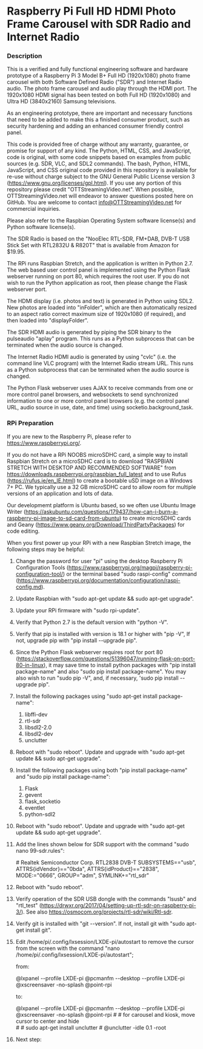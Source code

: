 # Raspberry Pi Full HD HDMI Photo Frame Carousel with SDR Radio and Internet Radio

### Description

This is a verified and fully functional engineering software and hardware prototype of a Raspberry Pi 3 Model B+ Full HD (1920x1080) photo frame carousel with both Software Defined Radio ("SDR") and Internet Radio audio. The photo frame carousel and audio play through the HDMI port. The 1920x1080 HDMI signal has been tested on both Full HD (1920x1080) and Ultra HD (3840x2160) Samsung televisions.

As an engineering prototype, there are important and necessary functions that need to be added to make this a finished consumer product, such as security hardening and adding an enhanced consumer friendly control panel.

This code is provided free of charge without any warranty, guarantee, or promise for support of any kind. The Python, HTML, CSS, and JavaScript, code is original, with some code snippets based on examples from public sources (e.g. SDR, VLC, and SDL2 commands). The bash, Python, HTML, JavaScript, and CSS original code provided in this repository is available for re-use without charge subject to the GNU General Public License version 3 (https://www.gnu.org/licenses/gpl.html). If you use any portion of this repository please credit "OTTStreamingVideo.net". When possible, OTTStreamingVideo.net will endeavor to answer questions posted here on GitHub. You are welcome to contact info@OTTStreamingVideo.net for commercial inquiries.

Please also refer to the Raspbian Operating System software license(s) and Python software license(s).

The SDR Radio is based on the "NooElec RTL-SDR, FM+DAB, DVB-T USB Stick Set with RTL2832U & R820T" that is available from Amazon for $19.95.

The RPi runs Raspbian Stretch, and the application is written in Python 2.7. The web based user control panel is implemented using the Python Flask webserver running on port 80, which requires the root user. If you do not wish to run the Python application as root, then please change the Flask webserver port.

The HDMI display (i.e. photos and text) is generated in Python using SDL2. New photos are loaded into "inFolder", which are then automatically resized to an aspect ratio correct maximum size of 1920x1080 (if required), and then loaded into "displayFolder".

The SDR HDMI audio is generated by piping the SDR binary to the pulseaudio "aplay" program. This runs as a Python subprocess that can be terminated when the audio source is changed.

The Internet Radio HDMI audio is generated by using "cvlc" (i.e. the command line VLC program) with the Internet Radio stream URL. This runs as a Python subprocess that can be terminated when the audio source is changed.

The Python Flask webserver uses AJAX to receive commands from one or more control panel browsers, and websockets to send synchronized information to one or more control panel browsers (e.g. the control panel URL, audio source in use, date, and time) using socketio.background_task.

### RPi Preparation

If you are new to the Raspberry Pi, please refer to https://www.raspberrypi.org/.

If you do not have a RPi NOOBS microSDHC card, a simple way to install Raspbian Stretch on a microSDHC card is to download "RASPBIAN STRETCH WITH DESKTOP AND RECOMMENDED SOFTWARE" from https://downloads.raspberrypi.org/raspbian_full_latest and to use Rufus (https://rufus.ie/en_IE.html) to create a bootable uSD image on a Windows 7+ PC. We typically use a 32 GB microSDHC card to allow room for multiple versions of an application and lots of data.

Our developmemt platform is Ubuntu based, so we often use Ubuntu Image Writer (https://askubuntu.com/questions/179437/how-can-i-burn-a-raspberry-pi-image-to-sd-card-from-ubuntu) to create microSDHC cards and Geany (https://www.geany.org/Download/ThirdPartyPackages) for code editing.

When you first power up your RPi with a new Raspbian Stretch image, the following steps may be helpful:

1. Change the password for user "pi" using the desktop Raspberry Pi Configuration Tools (https://www.raspberrypi.org/magpi/raspberry-pi-configuration-tool/) or the terminal based "sudo raspi-config" command (https://www.raspberrypi.org/documentation/configuration/raspi-config.md).

1. Update Raspbian with "sudo apt-get update && sudo apt-get upgrade".

1. Update your RPi firmware with "sudo rpi-update".

1. Verify that Python 2.7 is the default version with "python -V".

1. Verify that pip is installed with version is 18.1 or higher with "pip -V", If not, upgrade pip with "pip install --upgrade pip".

1. Since the Python Flask webserver requires root for port 80 (https://stackoverflow.com/questions/51396047/running-flask-on-port-80-in-linux), it may save time to install python packages with "pip install package-name" and also "sudo pip install package-name". You may also wish to run "sudo pip -V", and, if necessary, 'sudo pip install --upgrade pip".

1. Install the following packages using "sudo apt-get install package-name":
   1. libffi-dev
   1. rtl-sdr
   1. libsdl2-2.0
   1. libsdl2-dev
   1. unclutter


1. Reboot with "sudo reboot". Update and upgrade with "sudo apt-get update && sudo apt-get upgrade".

1. Install the following packages using both "pip install package-name" and "sudo pip install package-name":
   1. Flask
   1. gevent
   1. flask_socketio
   1. eventlet
   1. python-sdl2

1. Reboot with "sudo reboot". Update and upgrade with "sudo apt-get update && sudo apt-get upgrade".

1. Add the lines shown below for SDR support with the command "sudo nano 99-sdr.rules":

      \# Realtek Semiconductor Corp. RTL2838 DVB-T 
      SUBSYSTEMS=="usb", ATTRS{idVendor}=="0bda", ATTRS{idProduct}=="2838", MODE:="0666", GROUP="adm", SYMLINK+="rtl_sdr"

1. Reboot with "sudo reboot".

1. Verify operation of the SDR USB dongle with the commands "lsusb" and "rtl_test" (https://drwxr.org/2017/04/setting-up-rtl-sdr-on-raspberry-pi-3/). See also https://osmocom.org/projects/rtl-sdr/wiki/Rtl-sdr.

1. Verify git is installed with "git --version". If not, install git with "sudo apt-get install git".

1. Edit /home/pi/.config/lxsession/LXDE-pi/autostart to remove the cursor from the screen with the command "nano /home/pi/.config/lxsession/LXDE-pi/autostart";


      from:

      @lxpanel --profile LXDE-pi
      @pcmanfm --desktop --profile LXDE-pi
      @xscreensaver -no-splash
      @point-rpi

      to:

      @lxpanel --profile LXDE-pi
      @pcmanfm --desktop --profile LXDE-pi
      @xscreensaver -no-splash
      @point-rpi
      \#
      \# for carousel and kiosk, move cursor to center and hide       
      \#
      \# sudo apt-get install unclutter
      \#
      @unclutter -idle 0.1 -root


1. Next step:





